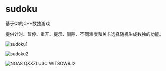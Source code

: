 # sudoku
基于Qt的C++数独游戏

提供计时、暂停、重开、提示、删除、不同难度和关卡选择随机生成数独的功能。

![sudoku1](https://user-images.githubusercontent.com/68471340/124869028-3853e000-dff3-11eb-8632-e3a642c63102.png)

![sudoku2](https://user-images.githubusercontent.com/68471340/124869036-3a1da380-dff3-11eb-9483-9cd8b8806a74.png)


![NOA8 QXXZLU3C`WIT8OW9J2](https://user-images.githubusercontent.com/68471340/124869518-e8c1e400-dff3-11eb-8ca4-0245b3c8bf05.png)
